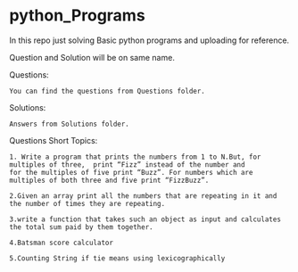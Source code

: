 # python_Programs
In this repo just solving Basic python programs and uploading for reference. 

Question and Solution will be on same name.

Questions:

    You can find the questions from Questions folder.


Solutions:
    
    Answers from Solutions folder.


Questions Short Topics:

    1. Write a program that prints the numbers from 1 to N.But, for multiples of three,  print “Fizz” instead of the number and 
    for the multiples of five print “Buzz”. For numbers which are multiples of both three and five print “FizzBuzz”.
    
    2.Given an array print all the numbers that are repeating in it and the number of times they are repeating.
    
    3.write a function that takes such an object as input and calculates the total sum paid by them together.
    
    4.Batsman score calculator
    
    5.Counting String if tie means using lexicographically
